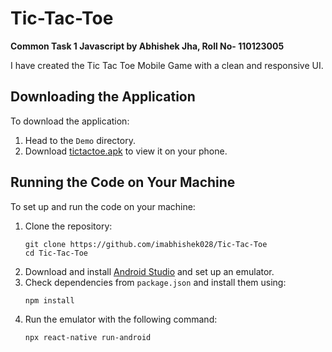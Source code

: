 <!DOCTYPE html>
<html lang="en">
<head>
    <meta charset="UTF-8">
    <meta name="viewport" content="width=device-width, initial-scale=1.0">
</head>
<body>
    <h1>Tic-Tac-Toe</h1>
    <p><strong>Common Task 1 Javascript by Abhishek Jha, Roll No- 110123005</strong></p>
    <p>I have created the Tic Tac Toe Mobile Game with a clean and responsive UI.</p>
    <h2>Downloading the Application</h2>
    <p>To download the application:</p>
    <ol>
        <li>Head to the <code>Demo</code> directory.</li>
        <li>Download <a href="Demo/tictactoe.apk" download>tictactoe.apk</a> to view it on your phone.</li>
    </ol>
    <h2>Running the Code on Your Machine</h2>
    <p>To set up and run the code on your machine:</p>
    <ol>
        <li>Clone the repository:
            <pre><code>git clone https://github.com/imabhishek028/Tic-Tac-Toe
cd Tic-Tac-Toe</code></pre>
        </li>
        <li>Download and install <a href="https://developer.android.com/studio" target="_blank">Android Studio</a> and set up an emulator.</li>
        <li>Check dependencies from <code>package.json</code> and install them using:
            <pre><code>npm install</code></pre>
        </li>
        <li>Run the emulator with the following command:
            <pre><code>npx react-native run-android</code></pre>
        </li>
    </ol>
</body>
</html>
